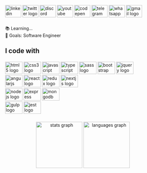 <div align="left">
  <img src="https://raw.githubusercontent.com/maurodesouza/profile-readme-generator/master/src/assets/icons/social/linkedin/default.svg" width="52" height="40" alt="linkedin logo"  />
  <img src="https://raw.githubusercontent.com/maurodesouza/profile-readme-generator/master/src/assets/icons/social/twitter/default.svg" width="52" height="40" alt="twitter logo"  />
  <img src="https://raw.githubusercontent.com/maurodesouza/profile-readme-generator/master/src/assets/icons/social/discord/default.svg" width="52" height="40" alt="discord logo"  />
  <img src="https://raw.githubusercontent.com/maurodesouza/profile-readme-generator/master/src/assets/icons/social/youtube/default.svg" width="52" height="40" alt="youtube logo"  />
  <img src="https://raw.githubusercontent.com/maurodesouza/profile-readme-generator/master/src/assets/icons/social/codepen/default.svg" width="52" height="40" alt="codepen logo"  />
  <img src="https://raw.githubusercontent.com/maurodesouza/profile-readme-generator/master/src/assets/icons/social/telegram/default.svg" width="52" height="40" alt="telegram logo"  />
  <img src="https://raw.githubusercontent.com/maurodesouza/profile-readme-generator/master/src/assets/icons/social/whatsapp/default.svg" width="52" height="40" alt="whatsapp logo"  />
  <img src="https://raw.githubusercontent.com/maurodesouza/profile-readme-generator/master/src/assets/icons/social/gmail/default.svg" width="52" height="40" alt="gmail logo"  />
</div>

###

<p align="left">📚 Learning...<br>🎯 Goals: Software Engineer</p>

###

<h2 align="left">I code with</h2>

###

<div align="left">
  <div>
  <img src="https://cdn.jsdelivr.net/gh/devicons/devicon/icons/html5/html5-plain.svg" height="40" width="56" alt="html5 logo"  />
  <img src="https://cdn.jsdelivr.net/gh/devicons/devicon/icons/css3/css3-plain.svg" height="40" width="56" alt="css3 logo"  />
  <img src="https://cdn.jsdelivr.net/gh/devicons/devicon/icons/javascript/javascript-plain.svg" height="40" width="56" alt="javascript logo"  />
  <img src="https://cdn.jsdelivr.net/gh/devicons/devicon/icons/typescript/typescript-plain.svg" height="40" width="56" alt="typescript logo"  />
  <img src="https://cdn.jsdelivr.net/gh/devicons/devicon/icons/sass/sass-original.svg" height="40" width="56" alt="sass logo"  />
  <img src="https://cdn.jsdelivr.net/gh/devicons/devicon/icons/bootstrap/bootstrap-plain.svg" height="40" width="56" alt="bootstrap logo"  />
  <img src="https://cdn.jsdelivr.net/gh/devicons/devicon/icons/jquery/jquery-plain-wordmark.svg" height="40" width="56" alt="jquery logo"  />
  </div>
  <div>
  <img src="https://cdn.jsdelivr.net/gh/devicons/devicon/icons/angularjs/angularjs-plain.svg" height="40" width="56" alt="angularjs logo"  />
  <img src="https://cdn.jsdelivr.net/gh/devicons/devicon/icons/react/react-original.svg" height="40" width="56" alt="react logo"  />
  <img src="https://cdn.jsdelivr.net/gh/devicons/devicon/icons/redux/redux-original.svg" height="40" width="56" alt="redux logo"  />
  <img src="https://cdn.jsdelivr.net/gh/devicons/devicon/icons/nextjs/nextjs-original.svg" height="40" width="56" alt="nextjs logo"  />
  </div>
  <div>
  <img src="https://cdn.jsdelivr.net/gh/devicons/devicon/icons/nodejs/nodejs-original.svg" height="40" width="56" alt="nodejs logo"  />
  <img src="https://cdn.jsdelivr.net/gh/devicons/devicon/icons/express/express-original.svg" height="40" width="56" alt="express logo"  />
  <img src="https://cdn.jsdelivr.net/gh/devicons/devicon/icons/mongodb/mongodb-original.svg" height="40" width="56" alt="mongodb logo"  />
  </div>
  <img src="https://cdn.jsdelivr.net/gh/devicons/devicon/icons/gulp/gulp-plain.svg" height="40" width="56" alt="gulp logo"  />
  <img src="https://cdn.jsdelivr.net/gh/devicons/devicon/icons/jest/jest-plain.svg" height="40" width="56" alt="jest logo"  />
</div>

###

<div align="center">
  <img src="https://github-readme-stats.vercel.app/api?hide_title=false&hide_rank=false&show_icons=true&include_all_commits=true&count_private=true&disable_animations=false&theme=onedark&locale=en&hide_border=true&username=Mohamed-Ziad" height="150" alt="stats graph"  />
  <img src="https://github-readme-stats.vercel.app/api/top-langs?locale=en&hide_title=true&layout=default &card_width=320&langs_count=7&theme=onedark&hide_border=true&username=Mohamed-Ziad" height="150" alt="languages graph"  />
</div>

###
